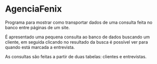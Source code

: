 # AgenciaFenix
Programa para mostrar como transportar dados de uma consulta feita no banco entre páginas de um site.

É apresentado uma pequena consulta ao banco de dados buscando um cliente, em seguida clicando no resultado da busca é possível ver para quando está marcada a entrevista.

As consultas são feitas a partir de duas tabelas: clientes e entrevistas.
